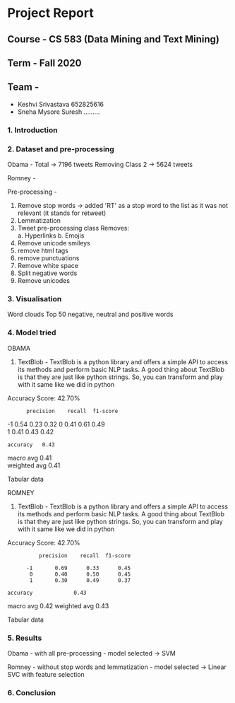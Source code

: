 # Project Report
## Course - CS 583 (Data Mining and Text Mining)
## Term - Fall 2020

## Team - 
- Keshvi Srivastava     652825616
- Sneha Mysore Suresh   .........

### 1. Introduction

### 2. Dataset and pre-processing

Obama - 
  Total -> 7196 tweets
  Removing Class 2 -> 5624 tweets
  
 Romney -
 
 Pre-processing -
 
 1. Remove stop words -> added 'RT' as a stop word to the list as it was not relevant (it stands for retweet)
 2. Lemmatization
 3. Tweet pre-processing class
    Removes:  
      a. Hyperlinks
      b. Emojis
4. Remove unicode smileys
5. remove html tags
6. remove punctuations
7. Remove white space
8. Split negative words
9. Remove unicodes

### 3. Visualisation

Word clouds
Top 50 negative, neutral and positive words

### 4. Model tried

OBAMA

1. TextBlob - TextBlob is a python library and offers a simple API to access its methods and perform basic NLP tasks. A good thing about TextBlob is that they are just like python strings. So, you can transform and play with it same like we did in python

Accuracy Score: 42.70%

          precision    recall  f1-score
 -1       0.54      0.23      0.32
  0       0.41      0.61      0.49  
  1       0.41      0.43      0.42

    accuracy   0.43      
   macro avg   0.41     
weighted avg   0.41    

Tabular data

ROMNEY

1. TextBlob - TextBlob is a python library and offers a simple API to access its methods and perform basic NLP tasks. A good thing about TextBlob is that they are just like python strings. So, you can transform and play with it same like we did in python

Accuracy Score: 42.70%

              precision    recall  f1-score 

          -1       0.69      0.33      0.45     
           0       0.40      0.50      0.45    
           1       0.30      0.49      0.37  

    accuracy             0.43
   macro avg             0.42
weighted avg             0.43

Tabular data

### 5. Results

Obama - with all pre-processing
      - model selected -> SVM
      
Romney - without stop words and lemmatization
       - model selected -> Linear SVC with feature selection


### 6. Conclusion
 
  
